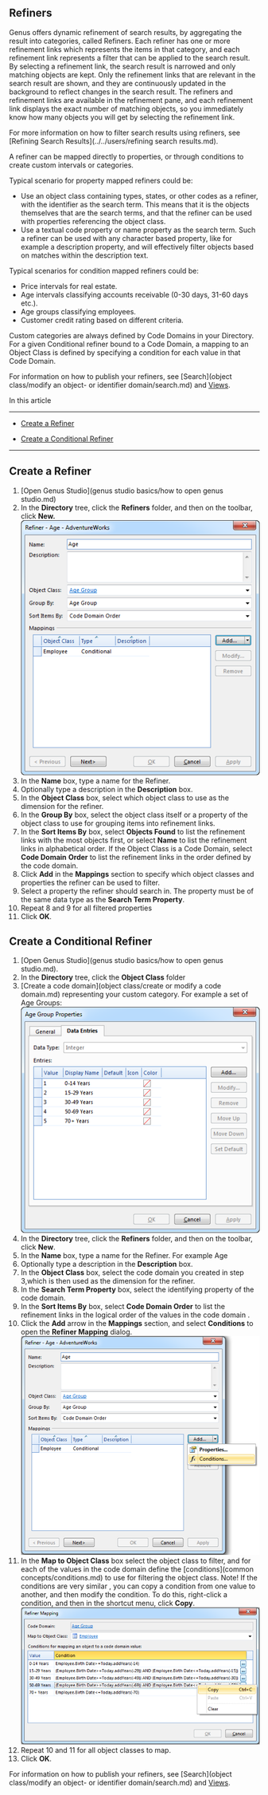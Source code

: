 ## Refiners

Genus offers dynamic refinement of search results, by aggregating the result into categories, called Refiners. Each refiner has one or more refinement links which represents the items in that category, and each refinement link represents a filter that can be applied to the search result. By selecting a refinement link, the search result is narrowed and only matching objects are kept. Only the refinement links that are relevant in the search result are shown, and they are continuously updated in the background to reflect changes in the search result. The refiners and refinement links are available in the refinement pane, and each refinement link displays the exact number of matching objects, so you immediately know how many objects you will get by selecting the refinement link.

For more information on how to filter search results using refiners, see [Refining Search Results](../../users/refining search results.md).

A refiner can be mapped directly to properties, or through conditions to create custom intervals or categories.

Typical scenario for property mapped refiners could be:

*   Use an object class containing types, states, or other codes as a refiner, with the identifier as the search term. This means that it is the objects themselves that are the search terms, and that the refiner can be used with properties referencing the object class.
*   Use a textual code property or name property as the search term. Such a refiner can be used with any character based property, like for example a description property, and will effectively filter objects based on matches within the description text.

Typical scenarios for condition mapped refiners could be:

*   Price intervals for real estate.
*   Age intervals classifying accounts receivable (0-30 days, 31-60 days etc.).
*   Age groups classifying employees.
*   Customer credit rating based on different criteria.

Custom categories are always defined by Code Domains in your Directory. For a given Conditional refiner bound to a Code Domain, a mapping to an Object Class is defined by specifying a condition for each value in that Code Domain.

For information on how to publish your refiners, see [Search](object class/modify an object- or identifier domain/search.md) and [Views](tables/views.md).

In this article

* * *

*   [Create a Refiner](#create-a-refiner)

*   [Create a Conditional Refiner](#create-a-conditional-refiner)

* * *

## Create a Refiner

1.  [Open Genus Studio](genus studio basics/how to open genus studio.md)
2.  In the **Directory** tree, click the **Refiners** folder, and then on the toolbar, click **New.**  
    ![ID6E57586E65A045CA.png](media/ID6E57586E65A045CA.png)
3.  In the **Name** box, type a name for the Refiner.
4.  Optionally type a description in the **Description** box.
5.  In the **Object Class** box, select which object class to use as the dimension for the refiner.
6.  In the **Group By** box, select the object class itself or a property of the object class to use for grouping items into refinement links.
7.  In the **Sort Items By** box, select **Objects Found** to list the refinement links with the most objects first, or select **Name** to list the refinement links in alphabetical order. If the Object Class is a Code Domain, select **Code Domain** **Order** to list the refinement links in the order defined by the code domain.
8.  Click **Add** in the **Mappings** section to specify which object classes and properties the refiner can be used to filter.
9.  Select a property the refiner should search in. The property must be of the same data type as the **Search Term Property**.
10.  Repeat 8 and 9 for all filtered properties
11.  Click **OK**.



## Create a Conditional Refiner

1.  [Open Genus Studio](genus studio basics/how to open genus studio.md).
2.  In the **Directory** tree, click the **Object Class** folder
3.  [Create a code domain](object class/create or modify a code domain.md) representing your custom category. For example a set of Age Groups:  
    ![ID75E4356DB5A047C9.png](media/ID75E4356DB5A047C9.png)
4.  In the **Directory** tree, click the **Refiners** folder, and then on the toolbar, click **New**.
5.  In the **Name** box, type a name for the <span style="FONT-WEIGHT: normal">Refiner. For example Age
6.  Optionally type a description in the **Description** box.
7.  In the **Object Class** box, select the code domain you created in step 3,which is then used as the dimension for the refiner.
8.  In the **Search Term Property** box, select the identifying property of the code domain.
9.  In the **Sort Items By** box, select **Code Domain Order** to list the refinement links in the logical order of the values in the code domain .
10.  Click the **Add** arrow in the **Mappings** section, and select **Conditions** to open the **Refiner Mapping** dialog.  
    ![IDD593DB163D904BCB.png](media/IDD593DB163D904BCB.png)
11.  In the **Map to Object Class** box select the object class to filter, and for each of the values in the code domain define the [conditions](common concepts/conditions.md) to use for filtering the object class. Note! If the conditions are very similar , you can copy a condition from one value to another, and then modify the condition. To do this, right-click a condition, and then in the shortcut menu, click **Copy**.  
    ![IDF8F8552DF8FE4DEA.png](media/IDF8F8552DF8FE4DEA.png)
12.  Repeat 10 and 11 for all object classes to map.
13.  Click **OK**.

For information on how to publish your refiners, see [Search](object class/modify an object- or identifier domain/search.md) and [Views](tables/views.md).

